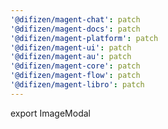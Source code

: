 ```yaml
---
'@difizen/magent-chat': patch
'@difizen/magent-docs': patch
'@difizen/magent-platform': patch
'@difizen/magent-ui': patch
'@difizen/magent-au': patch
'@difizen/magent-core': patch
'@difizen/magent-flow': patch
'@difizen/magent-libro': patch
---
```


export ImageModal
